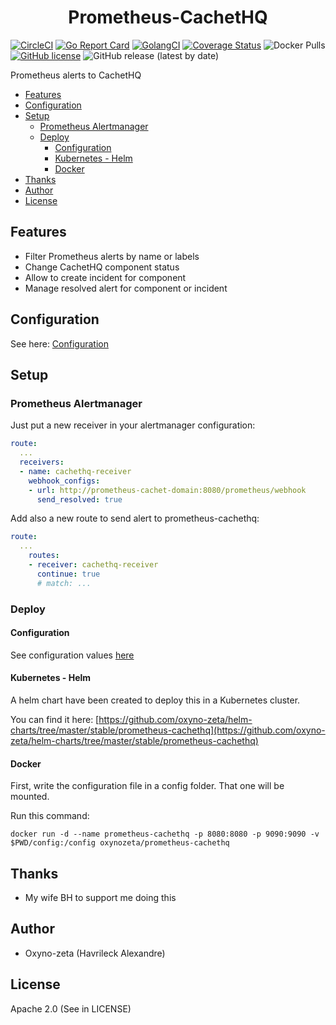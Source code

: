 
<h1 align="center">Prometheus-CachetHQ</h1>

[![CircleCI](https://circleci.com/gh/oxyno-zeta/prometheus-cachethq/tree/master.svg?style=svg)](https://circleci.com/gh/oxyno-zeta/prometheus-cachethq/tree/master) [![Go Report Card](https://goreportcard.com/badge/github.com/oxyno-zeta/prometheus-cachethq)](https://goreportcard.com/report/github.com/oxyno-zeta/prometheus-cachethq) [![GolangCI](https://golangci.com/badges/github.com/oxyno-zeta/prometheus-cachethq.svg)](https://golangci.com) [![Coverage Status](https://coveralls.io/repos/github/oxyno-zeta/prometheus-cachethq/badge.svg?branch=master)](https://coveralls.io/github/oxyno-zeta/prometheus-cachethq?branch=master) ![Docker Pulls](https://img.shields.io/docker/pulls/oxynozeta/prometheus-cachethq.svg) [![GitHub license](https://img.shields.io/github/license/oxyno-zeta/prometheus-cachethq)](https://github.com/oxyno-zeta/prometheus-cachethq/blob/master/LICENSE) ![GitHub release (latest by date)](https://img.shields.io/github/v/release/oxyno-zeta/prometheus-cachethq)

Prometheus alerts to CachetHQ

- [Features](#features)
- [Configuration](#configuration)
- [Setup](#setup)
  - [Prometheus Alertmanager](#prometheus-alertmanager)
  - [Deploy](#deploy)
    - [Configuration](#configuration-1)
    - [Kubernetes - Helm](#kubernetes---helm)
    - [Docker](#docker)
- [Thanks](#thanks)
- [Author](#author)
- [License](#license)

## Features

- Filter Prometheus alerts by name or labels
- Change CachetHQ component status
- Allow to create incident for component
- Manage resolved alert for component or incident

## Configuration

See here: [Configuration](./docs/configuration.md)

## Setup

### Prometheus Alertmanager

Just put a new receiver in your alertmanager configuration:

```yaml
route:
  ...
  receivers:
  - name: cachethq-receiver
    webhook_configs:
    - url: http://prometheus-cachet-domain:8080/prometheus/webhook
      send_resolved: true
```

Add also a new route to send alert to prometheus-cachethq:

```yaml
route:
  ...
    routes:
    - receiver: cachethq-receiver
      continue: true
      # match: ...
```

### Deploy

#### Configuration

See configuration values [here](./docs/configuration.md)

#### Kubernetes - Helm

A helm chart have been created to deploy this in a Kubernetes cluster.

You can find it here: [https://github.com/oxyno-zeta/helm-charts/tree/master/stable/prometheus-cachethq](https://github.com/oxyno-zeta/helm-charts/tree/master/stable/prometheus-cachethq)

#### Docker

First, write the configuration file in a config folder. That one will be mounted.

Run this command:

```shell
docker run -d --name prometheus-cachethq -p 8080:8080 -p 9090:9090 -v $PWD/config:/config oxynozeta/prometheus-cachethq
```

## Thanks

- My wife BH to support me doing this

## Author

- Oxyno-zeta (Havrileck Alexandre)

## License

Apache 2.0 (See in LICENSE)
